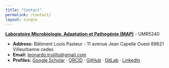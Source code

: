 ```yaml
---
title: "Contact"
permalink: /contact/
layout: single
---
```


**[Laboratoire Microbiologie, Adaptation et Pathogénie (MAP)](https://map.insa-lyon.fr/fr)** - UMR5240

- **Address:** Bâtiment Louis Pasteur - 11 avenue Jean Capelle Ouest 69621 Villeurbanne cedex
- **Email:** [leonardo.trujillo@gmail.com](mailto:leonardo.trujillo@gmail.com)  
- **Profiles:** [Google Scholar](https://scholar.google.com/citations?user=_L0Cq3YAAAAJ&hl=en) · [ORCID](https://orcid.org/0000-0001-9995-4135) · [GitHub](https://github.com/leotru) · [GitLab](https://gitlab.inria.fr/letrujil) · [LinkedIn](https://www.linkedin.com/in/trujilloleonardo/)
